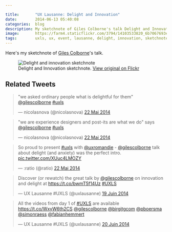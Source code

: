 ```yaml
---

title:       "UX Lausanne: Delight and Innovation"
date:        2014-06-13 05:40:08
categories:  blog
description: My sketchnote of Giles Colborne's talk Delight and Innovation
image:       https://farm4.staticflickr.com/3794/14103533820_6b7067693e_z.jpg
tags:        uxls, ux, event, lausanne, delight, innovation, sketchnote
---
```


Here's my sketchnote of [Giles Colborne](https://twitter.com/gilescolborne)'s talk.

<figure>
  <img src="https://farm4.staticflickr.com/3837/14224367428_e503c1c557_z.jpg" alt="Delight and innovation sketchnote">
  <figcaption>
    Delight and Innovation sketchnote. <a href="https://www.flickr.com/photos/alienlebarge/14224367428/">View original on Flickr</a>
  </figcaption>
</figure>

## Related Tweets

<blockquote class="twitter-tweet" lang="fr"><p>&quot;we asked ordinary people what is delightful for them&quot; <a href="https://twitter.com/gilescolborne">@gilescolborne</a> <a href="https://twitter.com/hashtag/uxls?src=hash">#uxls</a></p>&mdash; nicolasnova (@nicolasnova) <a href="https://twitter.com/nicolasnova/statuses/469389446660775936">22 Mai 2014</a></blockquote>
<script async src="//platform.twitter.com/widgets.js" charset="utf-8"></script>

<blockquote class="twitter-tweet" lang="fr"><p>&quot;we are experience designers and post-its are what we do&quot; says <a href="https://twitter.com/gilescolborne">@gilescolborne</a> <a href="https://twitter.com/hashtag/uxls?src=hash">#uxls</a></p>&mdash; nicolasnova (@nicolasnova) <a href="https://twitter.com/nicolasnova/statuses/469393452560838656">22 Mai 2014</a></blockquote>
<script async src="//platform.twitter.com/widgets.js" charset="utf-8"></script>

<blockquote class="twitter-tweet" lang="fr"><p>So proud to present <a href="https://twitter.com/hashtag/uxls?src=hash">#uxls</a> with <a href="https://twitter.com/uxromandie">@uxromandie</a> - <a href="https://twitter.com/gilescolborne">@gilescolborne</a> talk about delight (and anxiety) was the perfect intro. <a href="https://t.co/XUuc4LMOZY">pic.twitter.com/XUuc4LMOZY</a></p>&mdash; :ratio (@ratio) <a href="https://twitter.com/ratio/statuses/469397523728453632">22 Mai 2014</a></blockquote>
<script async src="//platform.twitter.com/widgets.js" charset="utf-8"></script>

<blockquote class="twitter-tweet" lang="fr"><p>Discover (or rewatch) the great talk by <a href="https://twitter.com/gilescolborne">@gilescolborne</a> on innovation and delight at <a href="https://t.co/bwmT5f14Uz">https://t.co/bwmT5f14Uz</a> <a href="https://twitter.com/hashtag/UXLS?src=hash">#UXLS</a></p>&mdash; UX Lausanne #UXLS (@uxlausanne) <a href="https://twitter.com/uxlausanne/statuses/479621236855930880">19 Juin 2014</a></blockquote>
<script async src="//platform.twitter.com/widgets.js" charset="utf-8"></script>

<blockquote class="twitter-tweet" lang="fr"><p>All the videos from day 1 of <a href="https://twitter.com/hashtag/UXLS?src=hash">#UXLS</a> are available <a href="https://t.co/WxyW6th2CS">https://t.co/WxyW6th2CS</a> <a href="https://twitter.com/gilescolborne">@gilescolborne</a> <a href="https://twitter.com/birgitgcom">@birgitgcom</a> <a href="https://twitter.com/pboersma">@pboersma</a> <a href="https://twitter.com/simonraess">@simonraess</a> <a href="https://twitter.com/fabianhemmert">@fabianhemmert</a></p>&mdash; UX Lausanne #UXLS (@uxlausanne) <a href="https://twitter.com/uxlausanne/statuses/479909489626611712">20 Juin 2014</a></blockquote>
<script async src="//platform.twitter.com/widgets.js" charset="utf-8"></script>
